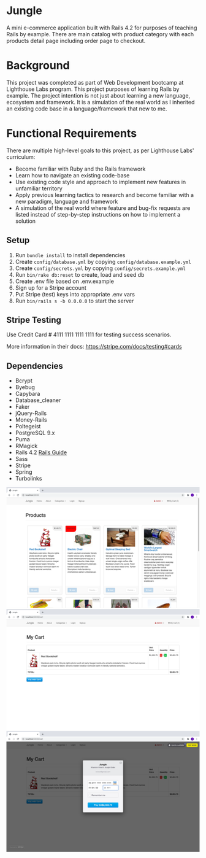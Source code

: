 # Jungle

A mini e-commerce application built with Rails 4.2 for purposes of teaching Rails by example. There are main catalog with product category with each products detail page including order page to checkout. 


# Background
This project was completed as part of Web Development bootcamp at Lighthouse Labs program.  This project purposes of learning Rails by example.  The project intention is not just about learning a new language, ecosystem and framework. It is a simulation of the real world as I inherited an existing code base in a language/framework that new to me. 

# Functional Requirements

There are multiple high-level goals to this project, as per Lighthouse Labs' curriculum:

- Become familiar with Ruby and the Rails framework
- Learn how to navigate an existing code-base
- Use existing code style and approach to implement new features in unfamiliar territory
- Apply previous learning tactics to research and become familiar with a new paradigm, language and framework
- A simulation of the real world where feature and bug-fix requests are listed instead of step-by-step instructions on how to implement a solution


## Setup

1. Run `bundle install` to install dependencies
2. Create `config/database.yml` by copying `config/database.example.yml`
3. Create `config/secrets.yml` by copying `config/secrets.example.yml`
4. Run `bin/rake db:reset` to create, load and seed db
5. Create .env file based on .env.example
6. Sign up for a Stripe account
7. Put Stripe (test) keys into appropriate .env vars
8. Run `bin/rails s -b 0.0.0.0` to start the server

## Stripe Testing

Use Credit Card # 4111 1111 1111 1111 for testing success scenarios.

More information in their docs: <https://stripe.com/docs/testing#cards>

## Dependencies

* Bcrypt
* Byebug
* Capybara
* Database_cleaner
* Faker
* jQuery-Rails
* Money-Rails
* Poltegeist
* PostgreSQL 9.x
* Puma
* RMagick 
* Rails 4.2 [Rails Guide](http://guides.rubyonrails.org/v4.2/)
* Sass
* Stripe
* Spring
* Turbolinks 

![main_page](https://github.com/ngampit/jungle-rails/blob/master/docs/Main_Page.png)
![cart_page](https://github.com/ngampit/jungle-rails/blob/master/docs/Cart_Page.png)
!["order_page"](https://github.com/ngampit/jungle-rails/blob/master/docs/Order_Page.png)


